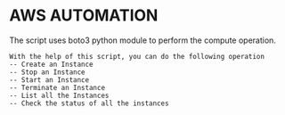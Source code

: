 # AWS AUTOMATION
The script uses boto3 python module to perform the compute operation.
```
With the help of this script, you can do the following operation
-- Create an Instance
-- Stop an Instance
-- Start an Instance
-- Terminate an Instance
-- List all the Instances
-- Check the status of all the instances
```
